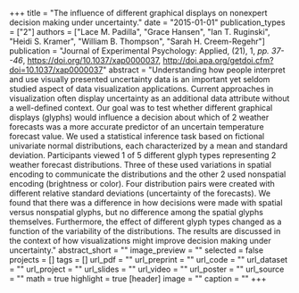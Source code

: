 +++
title = "The influence of different graphical displays on nonexpert decision making under uncertainty."
date = "2015-01-01"
publication_types = ["2"]
authors = ["Lace M. Padilla", "Grace Hansen", "Ian T. Ruginski", "Heidi S. Kramer", "William B. Thompson", "Sarah H. Creem-Regehr"]
publication = "Journal of Experimental Psychology: Applied, (21), 1, _pp. 37--46_, https://doi.org/10.1037/xap0000037, http://doi.apa.org/getdoi.cfm?doi=10.1037/xap0000037"
abstract = "Understanding how people interpret and use visually presented uncertainty data is an important yet seldom studied aspect of data visualization applications. Current approaches in visualization often display uncertainty as an additional data attribute without a well-defined context. Our goal was to test whether different graphical displays (glyphs) would influence a decision about which of 2 weather forecasts was a more accurate predictor of an uncertain temperature forecast value. We used a statistical inference task based on fictional univariate normal distributions, each characterized by a mean and standard deviation. Participants viewed 1 of 5 different glyph types representing 2 weather forecast distributions. Three of these used variations in spatial encoding to communicate the distributions and the other 2 used nonspatial encoding (brightness or color). Four distribution pairs were created with different relative standard deviations (uncertainty of the forecasts). We found that there was a difference in how decisions were made with spatial versus nonspatial glyphs, but no difference among the spatial glyphs themselves. Furthermore, the effect of different glyph types changed as a function of the variability of the distributions. The results are discussed in the context of how visualizations might improve decision making under uncertainty."
abstract_short = ""
image_preview = ""
selected = false
projects = []
tags = []
url_pdf = ""
url_preprint = ""
url_code = ""
url_dataset = ""
url_project = ""
url_slides = ""
url_video = ""
url_poster = ""
url_source = ""
math = true
highlight = true
[header]
image = ""
caption = ""
+++
